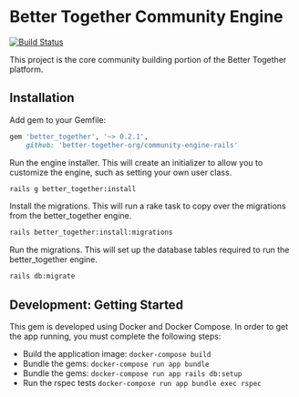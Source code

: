# Better Together Community Engine

[![Build Status](https://travis-ci.com/better-together-org/community-engine-rails.svg?branch=production)](https://travis-ci.com/better-together-org/community-engine-rails)

This project is the core community building portion of the Better Together platform.

## Installation

Add gem to your Gemfile:

``` ruby
gem 'better_together', '~> 0.2.1',
    github: 'better-together-org/community-engine-rails'
```
Run the engine installer. This will create an initializer to allow you to customize the engine, such as setting your own user class.

```bash
rails g better_together:install
```

Install the migrations. This will run a rake task to copy over the migrations from the better_together engine.

```bash
rails better_together:install:migrations
```

Run the migrations. This will set up the database tables required to run the better_together engine.

```bash
rails db:migrate
```

## Development: Getting Started

This gem is developed using Docker and Docker Compose. In order to get the app running, you must complete the following steps:

- Build the application image: `docker-compose build`
- Bundle the gems: `docker-compose run app bundle`
- Bundle the gems: `docker-compose run app rails db:setup`
- Run the rspec tests `docker-compose run app bundle exec rspec`

